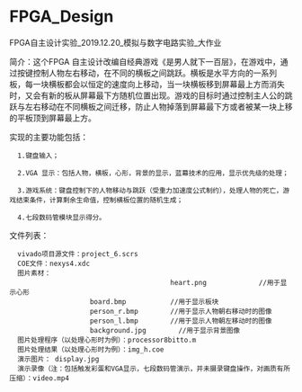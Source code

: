 # FPGA_Design
FPGA自主设计实验_2019.12.20_模拟与数字电路实验_大作业

简介：这个FPGA 自主设计改编自经典游戏《是男人就下一百层》，在游戏中，通过按键控制人物左右移动，在不同的横板之间跳跃。横板是水平方向的一系列 板，每一块横板都会以恒定的速度向上移动，当一块横板移到屏幕最上方而消失时，又会有新的板从屏幕最下方随机位置出现。游戏的目标时通过控制主人公的跳跃与左右移动在不同横板之间迁移，防止人物掉落到屏幕最下方或者被某一块上移的平板顶到屏幕最上方。

实现的主要功能包括： 
      
      1.键盘输入；  
      
      2.VGA 显示：包括人物，横板，心形，背景的显示，蓝幕技术的应用，显示优先级的处理；  
      
      3.游戏系统：键盘控制下的人物移动与跳跃（受重力加速度公式制约），处理人物的死亡，游戏结束条件，计算剩余生命值，控制横板位置的随机生成；
      
      4.七段数码管模块显示得分。

文件列表：

      vivado项目源文件：project_6.scrs
      COE文件：nexys4.xdc
      图片素材：          
                                    		heart.png		      //用于显示心形
						board.bmp			//用于显示板块
						person_r.bmp		//用于显示人物朝右移动时的图像
						person_l.bmp		//用于显示人物朝左移动时的图像
						background.jpg	      //用于显示背景图像
      图片处理程序（以处理心形时为例）：processor8bitto.m
      图片处理结果（以处理心形时为例）：img_h.coe
      演示图片：	display.jpg
      演示录像（注：包括触发彩蛋和VGA显示，七段数码管演示，并未摄录键盘操作，对画质有所压缩）：video.mp4
